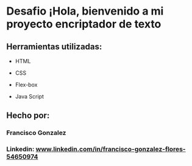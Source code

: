 # Desafio ¡Hola, bienvenido a mi proyecto encriptador de texto

## Herramientas utilizadas:

* HTML

* CSS

* Flex-box

* Java Script

## Hecho por:

### Francisco Gonzalez 

### Linkedin: www.linkedin.com/in/francisco-gonzalez-flores-54650974

